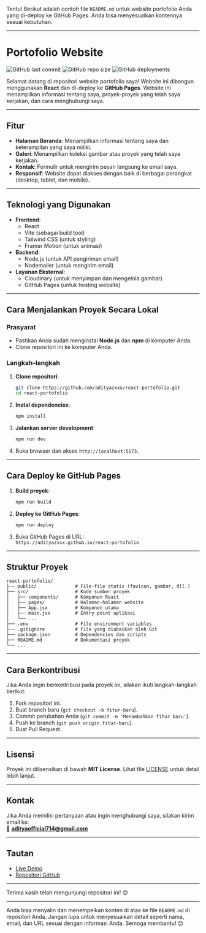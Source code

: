 Tentu! Berikut adalah contoh file `README.md` untuk website portofolio Anda yang di-deploy ke GitHub Pages. Anda bisa menyesuaikan kontennya sesuai kebutuhan.

---

# **Portofolio Website**

![GitHub last commit](https://img.shields.io/github/last-commit/adityazxxx/react-portofolio)
![GitHub repo size](https://img.shields.io/github/repo-size/adityazxxx/react-portofolio)
![GitHub deployments](https://img.shields.io/github/deployments/adityazxxx/react-portofolio/github-pages)

Selamat datang di repositori website portofolio saya! Website ini dibangun menggunakan **React** dan di-deploy ke **GitHub Pages**. Website ini menampilkan informasi tentang saya, proyek-proyek yang telah saya kerjakan, dan cara menghubungi saya.

---

## **Fitur**
- **Halaman Beranda**: Menampilkan informasi tentang saya dan keterampilan yang saya miliki.
- **Galeri**: Menampilkan koleksi gambar atau proyek yang telah saya kerjakan.
- **Kontak**: Formulir untuk mengirim pesan langsung ke email saya.
- **Responsif**: Website dapat diakses dengan baik di berbagai perangkat (desktop, tablet, dan mobile).

---

## **Teknologi yang Digunakan**
- **Frontend**:
  - React
  - Vite (sebagai build tool)
  - Tailwind CSS (untuk styling)
  - Framer Motion (untuk animasi)
- **Backend**:
  - Node.js (untuk API pengiriman email)
  - Nodemailer (untuk mengirim email)
- **Layanan Eksternal**:
  - Cloudinary (untuk menyimpan dan mengelola gambar)
  - GitHub Pages (untuk hosting website)

---

## **Cara Menjalankan Proyek Secara Lokal**

### **Prasyarat**
- Pastikan Anda sudah menginstal **Node.js** dan **npm** di komputer Anda.
- Clone repositori ini ke komputer Anda.

### **Langkah-langkah**
1. **Clone repositori**:
   ```bash
   git clone https://github.com/adityazxxx/react-portofolio.git
   cd react-portofolio
   ```

2. **Instal dependencies**:
   ```bash
   npm install
   ```

3. **Jalankan server development**:
   ```bash
   npm run dev
   ```

4. Buka browser dan akses `http://localhost:5173`.

---

## **Cara Deploy ke GitHub Pages**

1. **Build proyek**:
   ```bash
   npm run build
   ```

2. **Deploy ke GitHub Pages**:
   ```bash
   npm run deploy
   ```

3. Buka GitHub Pages di URL:  
   `https://adityazxxx.github.io/react-portofolio`

---

## **Struktur Proyek**
```
react-portofolio/
├── public/              # File-file statis (favicon, gambar, dll.)
├── src/                 # Kode sumber proyek
│   ├── components/      # Komponen React
│   ├── pages/           # Halaman-halaman website
│   ├── App.jsx          # Komponen utama
│   ├── main.jsx         # Entry point aplikasi
│   └── ...
├── .env                 # File environment variables
├── .gitignore           # File yang diabaikan oleh Git
├── package.json         # Dependencies dan scripts
├── README.md            # Dokumentasi proyek
└── ...
```

---

## **Cara Berkontribusi**
Jika Anda ingin berkontribusi pada proyek ini, silakan ikuti langkah-langkah berikut:
1. Fork repositori ini.
2. Buat branch baru (`git checkout -b fitur-baru`).
3. Commit perubahan Anda (`git commit -m 'Menambahkan fitur baru'`).
4. Push ke branch (`git push origin fitur-baru`).
5. Buat Pull Request.

---

## **Lisensi**
Proyek ini dilisensikan di bawah **MIT License**. Lihat file [LICENSE](LICENSE) untuk detail lebih lanjut.

---

## **Kontak**
Jika Anda memiliki pertanyaan atau ingin menghubungi saya, silakan kirim email ke:  
📧 **adityaofficial714@gmail.com**

---

## **Tautan**
- [Live Demo](https://adityazxxx.github.io/react-portofolio)
- [Repositori GitHub](https://github.com/adityazxxx/react-portofolio)

---

Terima kasih telah mengunjungi repositori ini! 😊

---

Anda bisa menyalin dan menempelkan konten di atas ke file `README.md` di repositori Anda. Jangan lupa untuk menyesuaikan detail seperti nama, email, dan URL sesuai dengan informasi Anda. Semoga membantu! 😊
